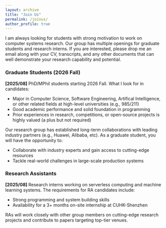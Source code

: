 ```yaml
---
layout: archive
title: "Join Us"
permalink: /joinus/
author_profile: true
---
```


I am always looking for students with strong motivation to work on computer systems research. Our group has multiple openings for graduate students and research interns. If you are interested, please drop me an email along with your CV, transcripts, and any other documents that can well demonstrate your research capability and potential.

### Graduate Students (2026 Fall)

**[2025/08]** PhD/MPhil students starting 2026 Fall. What I look for in candidates:
- Major in Computer Science, Software Engineering, Artifical Intelligence, or other related fields at high-level universities (e.g., 985/211)
- Good academic performance and solid foundation in programming
- Prior experiences in research, competitions, or open-source projects is highly valued (a plus but not required)

Our research group has established long-term collaborations with leading industry partners (e.g., Huawei, Alibaba, etc). As a graduate student, you will have the opportunity to: 
- Collaborate with industry experts and gain access to cutting-edge resources
- Tackle real-world challenges in large-scale production systems


### Research Assistants

**[2025/08]** Research interns working on serverless computing and machine learning systems. The requirements for RA candidates include:
- Strong programming and system building skills
- Availability for a 3+ months on-site internship at CUHK-Shenzhen

RAs will work closely with other group members on cutting-edge research projects and contribute to papers targeting top-tier venues.

<!-- ### Co-supervised Ph.D. Students -->

